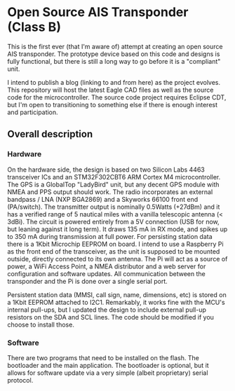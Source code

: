 # Open Source AIS Transponder (Class B)

This is the first ever (that I'm aware of) attempt at creating an open source AIS transponder. The prototype device
based on this code and designs is fully functional, but there is still a long way to go before it is a "compliant" unit.

I intend to publish a blog (linking to and from here) as the project evolves. This repository will host the latest Eagle CAD files as well as
the source code for the microcontroller. The source code project requires Eclipse CDT, but I'm open to transitioning to something
else if there is enough interest and participation.


## Overall description

### Hardware

On the hardware side, the design is based on two Silicon Labs 4463 transceiver ICs and an STM32F302CBT6 ARM Cortex M4 microcontroller.
The GPS is a GlobalTop "LadyBird" unit, but any decent GPS module with NMEA and PPS output should work.
The radio incorporates an external bandpass / LNA (NXP BGA2869) and a Skyworks 66100 front end (PA/switch).
The transmitter output is nominally 0.5Watts (+27dBm) and it has a verified range of 5 nautical miles with a vanilla telescopic antenna (< 3dBi).
The circuit is powered entirely from a 5V connection (USB for now, but leaning against it long term). It draws 135 mA in RX mode,
and spikes up to 350 mA during transmission at full power. For persisting station data there is a 1Kbit Microchip EEPROM on board.
I intend to use a Raspberry Pi as the front end of the transceiver, as the unit is supposed to be mounted outside, directly connected to its own antenna.
The Pi will act as a source of power, a WiFi Access Point, a NMEA distributor and a web server for configuration and software updates. All communication between the transponder
and the Pi is done over a single serial port.

Persistent station data (MMSI, call sign, name, dimensions, etc) is stored on a 1Kbit EEPROM attached to I2C1. Remarkably, it works fine with the MCU's 
internal pull-ups, but I updated the design to include external pull-up resistors on the SDA and SCL lines. The code should be modified if you choose to 
install those.

### Software

There are two programs that need to be installed on the flash. The bootloader and the main application. The bootloader is
optional, but it allows for software update via a very simple (albeit proprietary) serial protocol.

 



